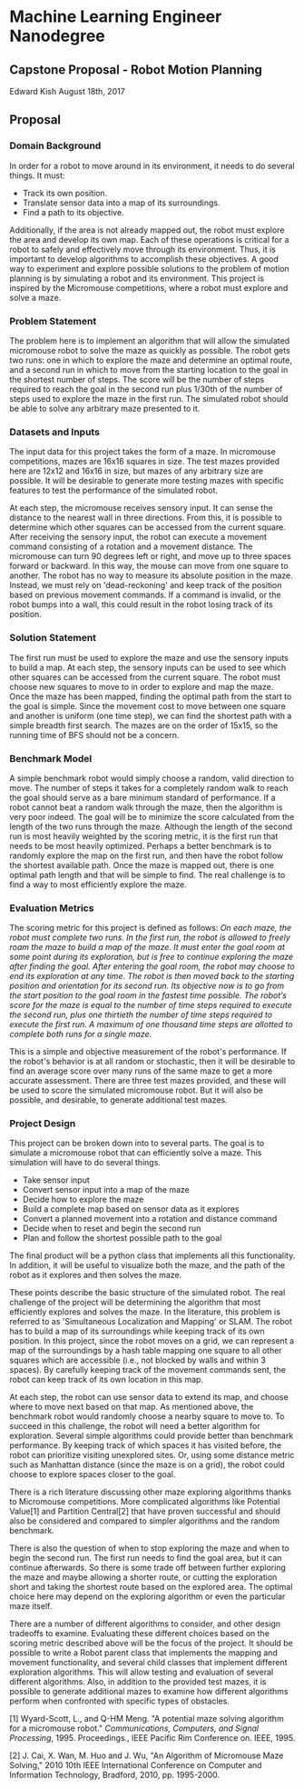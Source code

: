 # Machine Learning Engineer Nanodegree
## Capstone Proposal - Robot Motion Planning
Edward Kish
August 18th, 2017

## Proposal
### Domain Background

In order for a robot to move around in its environment, it needs to do several things.  It must:
- Track its own position.
- Translate sensor data into a map of its surroundings.
- Find a path to its objective.

Additionally, if the area is not already mapped out, the robot must explore the area and develop its own map.  Each of these operations is critical for a robot to safely and effectively move through its environment.  Thus, it is important to develop algorithms to accomplish these objectives.  A good way to experiment and explore possible solutions to the problem of motion planning is by simulating a robot and its environment.  This project is inspired by the Micromouse competitions, where a robot must explore and solve a maze.  

### Problem Statement

The problem here is to implement an algorithm that will allow the simulated micromouse robot to solve the maze as quickly as possible.  The robot gets two runs: one in which to explore the maze and determine an optimal route, and a second run in which to move from the starting location to the goal in the shortest number of steps.  The score will be the number of steps required to reach the goal in the second run plus 1/30th of the number of steps used to explore the maze in the first run.  The simulated robot should be able to solve any arbitrary maze presented to it.

### Datasets and Inputs

The input data for this project takes the form of a maze.  In micromouse competitions, mazes are 16x16 squares in size.  The test mazes provided here are 12x12 and 16x16 in size, but mazes of any arbitrary size are possible.  It will be desirable to generate more testing mazes with specific features to test the performance of the simulated robot.  

At each step, the micromouse receives sensory input.  It can sense the distance to the nearest wall in three directions.  From this, it is possible to determine which other squares can be accessed from the current square.  After receiving the sensory input, the robot can execute a movement command consisting of a rotation and a movement distance.  The micromouse can turn 90 degrees left or right, and move up to three spaces forward or backward.  In this way, the mouse can move from one square to another.  The robot has no way to measure its absolute position in the maze.  Instead, we must rely on 'dead-reckoning' and keep track of the position based on previous movement commands.  If a command is invalid, or the robot bumps into a wall, this could result in the robot losing track of its position.  

### Solution Statement

The first run must be used to explore the maze and use the sensory inputs to build a map.  At each step, the sensory inputs can be used to see which other squares can be accessed from the current square.  The robot must choose new squares to move to in order to explore and map the maze.  Once the maze has been mapped, finding the optimal path from the start to the goal is simple.  Since the movement cost to move between one square and another is uniform (one time step), we can find the shortest path with a simple breadth first search.  The mazes are on the order of 15x15, so the running time of BFS should not be a concern.   

### Benchmark Model

A simple benchmark robot would simply choose a random, valid direction to move.  The number of steps it takes for a completely random walk to reach the goal should serve as a bare minimum standard of performance.  If a robot cannot beat a random walk through the maze, then the algorithm is very poor indeed.  The goal will be to minimize the score calculated from the length of the two runs through the maze.  Although the length of the second run is most heavily weighted by the scoring metric, it is the first run that needs to be most heavily optimized.  Perhaps a better benchmark is to randomly explore the map on the first run, and then have the robot follow the shortest available path.  Once the maze is mapped out, there is one optimal path length and that will be simple to find.  The real challenge is to find a way to most efficiently explore the maze.

### Evaluation Metrics

The scoring metric for this project is defined as follows: _On each maze, the robot must complete two runs. In the first run, the robot is allowed to freely roam the maze to build a map of the maze. It must enter the goal room at some point during its exploration, but is free to continue exploring the maze after finding the goal. After entering the goal room, the robot may choose to end its exploration at any time. The robot is then moved back to the starting position and orientation for its second run. Its objective now is to go from the start position to the goal room in the fastest time possible. The robot’s score for the maze is equal to the number of time steps required to execute the second run, plus one thirtieth the number of time steps required to execute the first run. A maximum of one thousand time steps are allotted to complete both runs for a single maze._

This is a simple and objective measurement of the robot's performance.  If the robot's behavior is at all random or stochastic, then it will be desirable to find an average score over many runs of the same maze to get a more accurate assessment.  There are three test mazes provided, and these will be used to score the simulated micromouse robot.  But it will also be possible, and desirable, to generate additional test mazes.

### Project Design

This project can be broken down into to several parts.  The goal is to simulate  a micromouse robot that can efficiently solve a maze.  This simulation will have to do several things.
- Take sensor input
- Convert sensor input into a map of the maze
- Decide how to explore the maze
- Build a complete map based on sensor data as it explores
- Convert a planned movement into a rotation and distance command
- Decide when to reset and begin the second run
- Plan and follow the shortest possible path to the goal

The final product will be a python class that implements all this functionality.  In addition, it will be useful to visualize both the maze, and the path of the robot as it explores and then solves the maze.  

These points describe the basic structure of the simulated robot.  The real challenge of the project will be determining the algorithm that most efficiently explores and solves the maze.  In the literature, this problem is referred to as 'Simultaneous Localization and Mapping' or SLAM.  The robot has to build a map of its surroundings while keeping track of its own position.  In this project, since the robot moves on a grid, we can represent a map of the surroundings by a hash table mapping one square to all other squares which are accessible (i.e., not blocked by walls and within 3 spaces).  By carefully keeping track of the movement commands sent, the robot can keep track of its own location in this map.

At each step, the robot can use sensor data to extend its map, and choose where to move next based on that map.  As mentioned above, the benchmark robot would randomly choose a nearby square to move to.  To succeed in this challenge, the robot will need a better algorithm for exploration.  Several simple algorithms could provide better than benchmark performance.  By keeping track of which spaces it has visited before, the robot can prioritize visiting unexplored sites.  Or, using some distance metric such as Manhattan distance (since the maze is on a grid), the robot could choose to explore spaces closer to the goal.

There is a rich literature discussing other maze exploring algorithms thanks to Micromouse competitions.  More complicated algorithms like Potential Value[1] and Partition Central[2] that have proven successful and should also be considered and compared to simpler algorithms and the random benchmark.

There is also the question of when to stop exploring the maze and when to begin the second run.  The first run needs to find the goal area, but it can continue afterwards.  So there is some trade off between further exploring the maze and maybe allowing a shorter route, or cutting the exploration short and taking the shortest route based on the explored area.  The optimal choice here may depend on the exploring algorithm or even the particular maze itself.

There are a number of different algorithms to consider, and other design tradeoffs to examine.  Evaluating these different choices based on the scoring metric described above will be the focus of the project.  It should be possible to write a Robot parent class that implements the mapping and movement functionality, and several child classes that implement different exploration algorithms.  This will allow testing and evaluation of several different algorithms.  Also, in addition to the provided test mazes, it is possible to generate additional mazes to examine how different algorithms perform when confronted with specific types of obstacles.

[1] Wyard-Scott, L., and Q-HM Meng. "A potential maze solving algorithm for a micromouse robot." _Communications, Computers, and Signal Processing_, 1995. Proceedings., IEEE Pacific Rim Conference on. IEEE, 1995.

[2] J. Cai, X. Wan, M. Huo and J. Wu, "An Algorithm of Micromouse Maze Solving," 2010 10th IEEE International Conference on Computer and Information Technology, Bradford, 2010, pp. 1995-2000.

